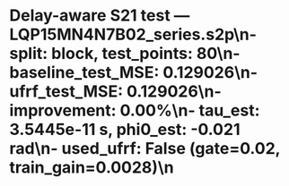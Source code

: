 # Delay-aware S21 test — LQP15MN4N7B02_series.s2p\n- split: block, test_points: 80\n- baseline_test_MSE: 0.129026\n- ufrf_test_MSE: 0.129026\n- improvement: 0.00%\n- tau_est: 3.5445e-11 s, phi0_est: -0.021 rad\n- used_ufrf: False (gate=0.02, train_gain=0.0028)\n